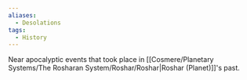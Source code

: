 ```yaml
---
aliases:
  - Desolations
tags:
  - History
---
```

Near apocalyptic events that took place in [[Cosmere/Planetary Systems/The Rosharan System/Roshar/Roshar|Roshar (Planet)]]'s past.